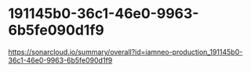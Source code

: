 # 191145b0-36c1-46e0-9963-6b5fe090d1f9
https://sonarcloud.io/summary/overall?id=iamneo-production_191145b0-36c1-46e0-9963-6b5fe090d1f9
